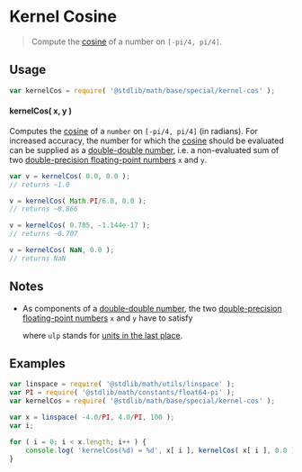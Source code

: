 # Kernel Cosine

> Compute the [cosine][cosine] of a number on `[-pi/4, pi/4]`.


<section class="usage">

## Usage

``` javascript
var kernelCos = require( '@stdlib/math/base/special/kernel-cos' );
```

#### kernelCos( x, y )

Computes the [cosine][cosine] of a `number` on `[-pi/4, pi/4]` (in radians). For increased accuracy, the number for which the [cosine][cosine] should be evaluated can be supplied as a [double-double number][double-double-arithmetic], i.e. a non-evaluated sum of two [double-precision floating-point numbers][ieee754] `x` and `y`.

``` javascript
var v = kernelCos( 0.0, 0.0 );
// returns ~1.0

v = kernelCos( Math.PI/6.0, 0.0 );
// returns ~0.866

v = kernelCos( 0.785, -1.144e-17 );
// returns ~0.707

v = kernelCos( NaN, 0.0 );
// returns NaN
```

</section>

<!-- /.usage -->

<section class="notes">

## Notes

-   As components of a [double-double number][double-double-arithmetic], the two [double-precision floating-point numbers][ieee754] `x` and `y` have to satisfy 

    <!-- <equation class="equation" label="eq:double_double_inequality" align="center" raw="|y| \leq \frac{1}{2} \operatorname{ulp}(x)" alt="Inequality for the two components of a double-double number."> -->

    <!-- </equation> -->

    where `ulp` stands for [units in the last place][ulp].

</section>

<!-- /.notes -->

<section class="examples">

## Examples

``` javascript
var linspace = require( '@stdlib/math/utils/linspace' );
var PI = require( '@stdlib/math/constants/float64-pi' );
var kernelCos = require( '@stdlib/math/base/special/kernel-cos' );

var x = linspace( -4.0/PI, 4.0/PI, 100 );
var i;

for ( i = 0; i < x.length; i++ ) {
    console.log( 'kernelCos(%d) = %d', x[ i ], kernelCos( x[ i ], 0.0 ) );
}
```

</section>

<!-- /.examples -->


<section class="links">

[cosine]: https://en.wikipedia.org/wiki/Cosine
[double-double-arithmetic]: https://en.wikipedia.org/wiki/Quadruple-precision_floating-point_format#Double-double_arithmetic
[ieee754]: https://en.wikipedia.org/wiki/IEEE_floating_point
[ulp]: https://en.wikipedia.org/wiki/Unit_in_the_last_place

</section>

<!-- /.links -->
